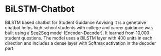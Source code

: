 # BiLSTM-Chatbot
BiLSTM based chatbot for Student Guidance Advising
It is a genetaive chatbot  helps high school students with college and career guidance was built using a Seq2Seq model (Encoder-Decoder). It learned from 10,000 student questions. The model uses a BiLSTM layer with 400 units in each direction and includes a dense layer with Softmax activation in the decoder part. 
